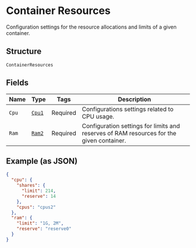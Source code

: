 
# Container Resources

Configuration settings for the resource allocations and limits of a given container.

## Structure

`ContainerResources`

## Fields

| Name | Type | Tags | Description |
|  --- | --- | --- | --- |
| `Cpu` | [`Cpu1`](../../doc/models/cpu-1.md) | Required | Configurations settings related to CPU usage. |
| `Ram` | [`Ram2`](../../doc/models/ram-2.md) | Required | Configuration settings for limits and reserves of RAM resources for the given container. |

## Example (as JSON)

```json
{
  "cpu": {
    "shares": {
      "limit": 214,
      "reserve": 14
    },
    "cpus": "cpus2"
  },
  "ram": {
    "limit": "1G, 2M",
    "reserve": "reserve0"
  }
}
```

